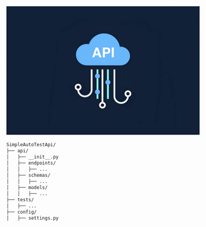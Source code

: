 <div align="center">
    <img src="asset/logo_api.jpg" alt="APPIUM">
</div>

~~~
SimpleAutoTestApi/
├── api/
│   ├── __init__.py
│   ├── endpoints/
│   │   ├── ...
│   ├── schemas/
│   │   ├── ...
│   ├── models/
│   │   ├── ...
├── tests/
│   ├── ...
├── config/
│   ├── settings.py
~~~